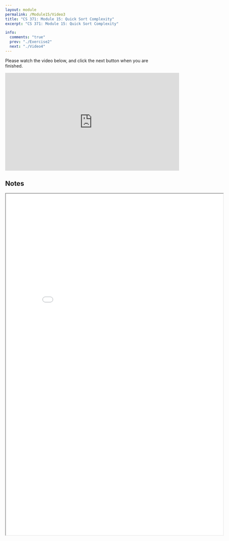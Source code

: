 ```yaml
---
layout: module
permalink: /Module15/Video3
title: "CS 371: Module 15: Quick Sort Complexity"
excerpt: "CS 371: Module 15: Quick Sort Complexity"

info:
  comments: "true"
  prev: "./Exercise2"
  next: "./Video4"
---
```


<p>
Please watch the video below, and click the next button when you are finished.
</p>

<iframe width="560" height="315" src="https://www.youtube.com/embed/lbkckOod9UA" frameborder="0" allow="accelerometer; autoplay; clipboard-write; encrypted-media; gyroscope; picture-in-picture" allowfullscreen></iframe>

<h2>Notes</h2>

<iframe src = "../images/Module15/QuickSortComplexity.html" width="700" height="1100">